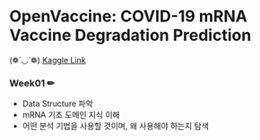 # OpenVaccine: COVID-19 mRNA Vaccine Degradation Prediction

(❁´◡`❁) [Kaggle Link](https://www.kaggle.com/competitions/stanford-covid-vaccine/overview)

### Week01 ✏
- Data Structure 파악
- mRNA 기초 도메인 지식 이해
- 어떤 분석 기법을 사용할 것이며, 왜 사용해야 하는지 탐색
